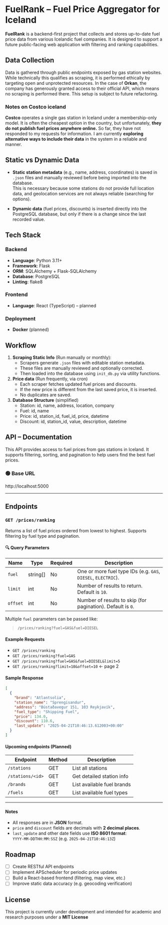 # FuelRank – Fuel Price Aggregator for Iceland

**FuelRank** is a backend-first project that collects and stores up-to-date fuel price data from various Icelandic fuel companies. It is designed to support a future public-facing web application with filtering and ranking capabilities.

## Data Collection

Data is gathered through public endpoints exposed by gas station websites. While technically this qualifies as scraping, it is performed ethically by targeting open and unprotected resources. In the case of **Orkan**, the company has generously granted access to their official API, which means no scraping is performed there. This setup is subject to future refactoring.

### Notes on Costco iceland
**Costco** operates a single gas station in Iceland under a membership-only model. It is often the cheapest option in the country, but unfortunately, **they do not publish fuel prices anywhere online.** So far, they have not responded to my requests for information. I am currently **exploring alternative ways to include their data** in the system in a reliable and manner.


## Static vs Dynamic Data

- **Static station metadata** (e.g., name, address, coordinates) is saved in `.json` files and manually reviewed before being imported into the database.  
  This is necessary because some stations do not provide full location data, and geolocation services are not always reliable (searching for options).
  
- **Dynamic data** (fuel prices, discounts) is inserted directly into the PostgreSQL database, but only if there is a change since the last recorded value.

## Tech Stack
### Backend
- **Language**: Python 3.11+
- **Framework**: Flask
- **ORM**: SQLAlchemy + Flask-SQLAlchemy
- **Database**: PostgreSQL
- **Linting**: flake8
### Frontend
- **Language**: React (TypeScript) – planned
### Deployment
- **Docker** (planned)

## Workflow

1. **Scraping Static Info** (Run manually or monthly):
    - Scrapers generate `.json` files with editable station metadata.
    - These files are manually reviewed and optionally corrected.
    - Then loaded into the database using `init_db.py` via utility functions.
2. **Price data** (Run frequently, via cron) 
    - Each scraper fetches updated fuel prices and discounts.
    - If the new price is different from the last saved price, it is inserted.
    - No duplicates are saved.
3. **Database Structure** (simplified) 
    - Station: id, name, address, location, company
    - Fuel: id, name
    - Price: id, station_id, fuel_id, price, datetime
    - Discount: id, station_id, value, description, datetime

## API – Documentation

This API provides access to fuel prices from gas stations in Iceland. It supports filtering, sorting, and pagination to help users find the best fuel prices.

### 🟢 Base URL
http://localhost:5000

---

## Endpoints

### `GET /prices/ranking`

Returns a list of fuel prices ordered from lowest to highest. Supports filtering by fuel type and pagination.

#### 🔍 Query Parameters

| Name       | Type     | Required | Description                                                                 |
|------------|----------|----------|-----------------------------------------------------------------------------|
| `fuel`     | string[] | No       | One or more fuel type IDs (e.g. `GAS`, `DIESEL`, `ELECTRIC`).              |
| `limit`    | int      | No       | Number of results to return. Default is `10`.                              |
| `offset`   | int      | No       | Number of results to skip (for pagination). Default is `0`.                |

Multiple `fuel` parameters can be passed like:  
> `/prices/ranking?fuel=GAS&fuel=DIESEL`

#### Example Requests

- `GET /prices/ranking`  
- `GET /prices/ranking?fuel=GAS`  
- `GET /prices/ranking?fuel=GAS&fuel=DIESEL&limit=5`  
- `GET /prices/ranking?limit=10&offset=10` ← page 2

#### Sample Response

```json
[
  {
    "brand": "Atlantsolia",
    "station_name": "Sprengisandur",
    "address": "Bústaðavegur 151, 103 Reykjavík",
    "fuel_type": "Shipping Fuel",
    "price": 134.0,
    "discount": 110.6,
    "last_update": "2025-04-21T10:46:13.612003+00:00"
  }
]
```
#### Upcoming endpoints (Planned)
| Endpoint            | Method | Description                    |
|---------------------|--------|--------------------------------|
| `/stations`         | GET    | List all stations              |
| `/stations/<id>`    | GET    | Get detailed station info      |
| `/brands`           | GET    | List available fuel brands     |
| `/fuels`            | GET    | List available fuel types      |

---

#### Notes

- All responses are in **JSON** format.
- `price` and `discount` fields are decimals with **2 decimal places**.
- `last_update` and other date fields use **ISO 8601 format**:  
  `YYYY-MM-DDTHH:MM:SSZ` (e.g. `2025-04-21T10:46:13Z`)

## Roadmap

- [ ] Create RESTful API endpoints
- [ ] Implement APScheduler for periodic price updates
- [ ] Build a React-based frontend (filtering, map view, etc.)
- [ ] Improve static data accuracy (e.g. geocoding verification)

## License
This project is currently under development and intended for academic and research purposes under a **MIT License**
